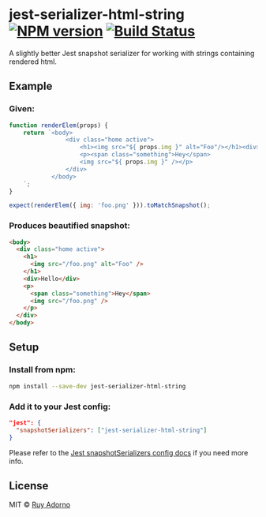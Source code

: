 # jest-serializer-html-string [![NPM version](https://badge.fury.io/js/jest-serializer-html-string.svg)](https://npmjs.org/package/jest-serializer-html-string) [![Build Status](https://travis-ci.org/ruyadorno/jest-serializer-html-string.svg?branch=master)](https://travis-ci.org/ruyadorno/jest-serializer-html-string)

A slightly better Jest snapshot serializer for working with strings containing rendered html.

## Example

### Given:

```js
function renderElem(props) {
	return `<body>
				<div class="home active">
					<h1><img src="${ props.img }" alt="Foo"/></h1><div>Hello</div>
					<p><span class="something">Hey</span>
					<img src="${ props.img }" /></p>
				</div>
			</body>
	`;
}

expect(renderElem({ img: 'foo.png' })).toMatchSnapshot();
```

### Produces beautified snapshot:

```html
<body>
  <div class="home active">
    <h1>
      <img src="/foo.png" alt="Foo" />
    </h1>
    <div>Hello</div>
    <p>
      <span class="something">Hey</span>
      <img src="/foo.png" />
    </p>
  </div>
</body>
```

## Setup

### Install from npm:

```sh
npm install --save-dev jest-serializer-html-string
```

### Add it to your Jest config:

```json
"jest": {
  "snapshotSerializers": ["jest-serializer-html-string"]
}
```

Please refer to the [Jest snapshotSerializers config docs](https://facebook.github.io/jest/docs/configuration.html#snapshotserializers-array-string) if you need more info.

## License

MIT © [Ruy Adorno](http://ruyadorno.com)

